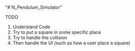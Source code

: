 "# N_Pendulum_Simulator" 

TODO 
1. Understand Code
2. Try to put a square in some specific place 
3. Try to handle the collision
4. Then handle the UI (such as how a user place a square)
